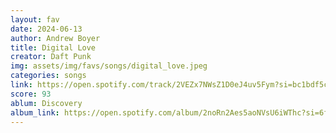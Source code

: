 ```yaml
---
layout: fav
date: 2024-06-13
author: Andrew Boyer
title: Digital Love
creator: Daft Punk
img: assets/img/favs/songs/digital_love.jpeg
categories: songs
link: https://open.spotify.com/track/2VEZx7NWsZ1D0eJ4uv5Fym?si=bc1bdf5c9c0f4230
score: 93
ablum: Discovery
album_link: https://open.spotify.com/album/2noRn2Aes5aoNVsU6iWThc?si=6f615025b6ef4994
---
```


